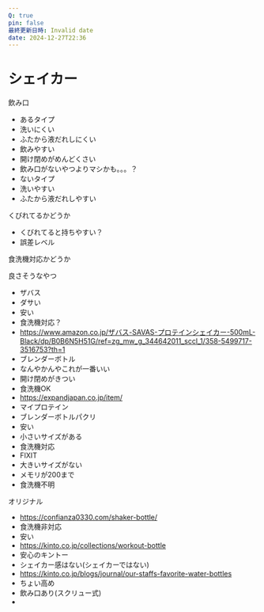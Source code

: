 ```yaml
---
Q: true
pin: false
最終更新日時: Invalid date
date: 2024-12-27T22:36
---
```

# シェイカー

飲み口

- あるタイプ  
- 洗いにくい  
- ふたから液だれしにくい  
- 飲みやすい  
- 開け閉めがめんどくさい  
- 飲み口がないやつよりマシかも。。。？  
- ないタイプ  
- 洗いやすい  
- ふたから液だれしやすい  

くびれてるかどうか

- くびれてると持ちやすい？  
- 誤差レベル  

食洗機対応かどうか

良さそうなやつ

- ザバス  
- ダサい  
- 安い  
- 食洗機対応？  
- https://www.amazon.co.jp/ザバス-SAVAS-プロテインシェイカー-500mL-Black/dp/B0B6N5H51G/ref=zg_mw_g_344642011_sccl_1/358-5499717-3516753?th=1  
- ブレンダーボトル  
- なんやかんやこれが一番いい  
- 開け閉めがきつい  
- 食洗機OK  
- https://expandjapan.co.jp/item/  
- マイプロテイン  
- ブレンダーボトルパクリ  
- 安い  
- 小さいサイズがある  
- 食洗機対応  
- FIXIT  
- 大きいサイズがない  
- メモリが200まで  
- 食洗機不明  

オリジナル

- https://confianza0330.com/shaker-bottle/  
- 食洗機非対応  
- 安い  
- https://kinto.co.jp/collections/workout-bottle  
- 安心のキントー  
- シェイカー感はない(シェイカーではない)  
- https://kinto.co.jp/blogs/journal/our-staffs-favorite-water-bottles  
- ちょい高め  
- 飲み口あり(スクリュー式)  
-
